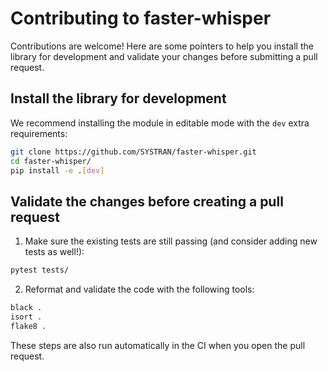 # Contributing to faster-whisper

Contributions are welcome! Here are some pointers to help you install the library for development and validate your changes before submitting a pull request.

## Install the library for development

We recommend installing the module in editable mode with the `dev` extra requirements:

```bash
git clone https://github.com/SYSTRAN/faster-whisper.git
cd faster-whisper/
pip install -e .[dev]
```

## Validate the changes before creating a pull request

1. Make sure the existing tests are still passing (and consider adding new tests as well!):

```bash
pytest tests/
```

2. Reformat and validate the code with the following tools:

```bash
black .
isort .
flake8 .
```

These steps are also run automatically in the CI when you open the pull request.
